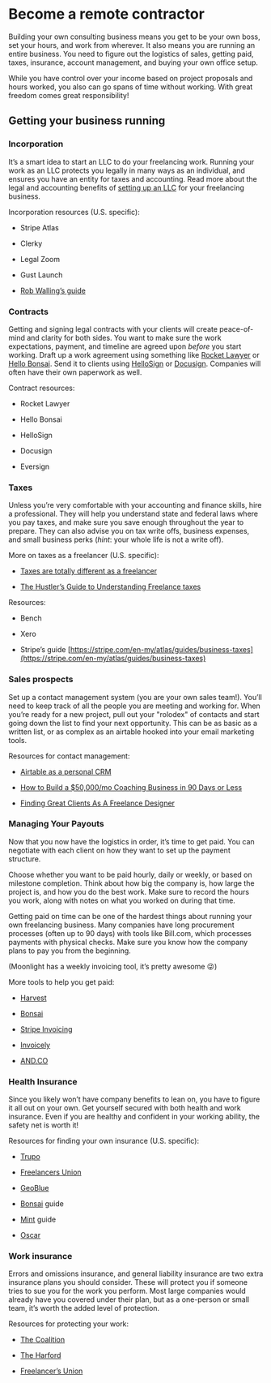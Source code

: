 # Become a remote contractor

Building your own consulting business means you get to be your own boss, set your hours, and work from wherever. It also means you are running an entire business. You need to figure out the logistics of sales, getting paid, taxes, insurance, account management, and buying your own office setup.

While you have control over your income based on project proposals and hours worked, you also can go spans of time without working. With great freedom comes great responsibility!

## Getting your business running

### Incorporation

It’s a smart idea to start an LLC to do your freelancing work. Running your work as an LLC protects you legally in many ways as an individual, and ensures you have an entity for taxes and accounting. Read more about the legal and accounting benefits of [setting up an LLC](https://quickbooks.intuit.com/r/freelancer/llc-for-freelancer/) for your freelancing business.

Incorporation resources (U.S. specific):

- Stripe Atlas

- Clerky

- Legal Zoom

- Gust Launch

- [Rob Walling’s guide](https://robwalling.com/2008/01/18/the-five-minute-guide-to-becoming-a-freelance-software-developer/)

### Contracts

Getting and signing legal contracts with your clients will create peace-of-mind and clarity for both sides. You want to make sure the work expectations, payment, and timeline are agreed upon _before_ you start working. Draft up a work agreement using something like [Rocket Lawyer](https://www.rocketlawyer.com/sem/work-for-hire-agreement.rl?id=97&partnerid=103&cid=1876582495&adgid=77474804131&loc_int=&loc_phys=9073497&mt=b&ntwk=g&dv=c&adid=347622084638&kw=%2Bwork%20%2Bagreement&adpos=1t1&plc=&trgt=&trgtid=kwd-30539645204&gclid=CjwKCAjw5_DsBRBPEiwAIEDRW-UpIFFvqfNuBSYpaa7V_pZq4gs4J6fIYnBFLeNqPXvThqP44oRnEhoC3PAQAvD_BwE#/) or [Hello Bonsai](https://www.hellobonsai.com/freelance-contracts?). Send it to clients using [HelloSign](https://www.hellosign.com/) or [Docusign](https://www.docusign.com/). Companies will often have their own paperwork as well.

Contract resources:

- Rocket Lawyer

- Hello Bonsai

- HelloSign

- Docusign

- Eversign

### Taxes

Unless you’re very comfortable with your accounting and finance skills, hire a professional. They will help you understand state and federal laws where you pay taxes, and make sure you save enough throughout the year to prepare. They can also advise you on tax write offs, business expenses, and small business perks (_hint_: your whole life is not a write off).

More on taxes as a freelancer (U.S. specific):

- [Taxes are totally different as a freelancer](https://www.vice.com/en_us/article/zmavqx/freelance-tax-tips)

- [The Hustler’s Guide to Understanding Freelance taxes](https://www.listenmoneymatters.com/freelance-taxes/)

Resources:

- Bench

- Xero

- Stripe’s guide [https://stripe.com/en-my/atlas/guides/business-taxes](https://stripe.com/en-my/atlas/guides/business-taxes)

### Sales prospects

Set up a contact management system (you are your own sales team!). You’ll need to keep track of all the people you are meeting and working for. When you’re ready for a new project, pull out your "rolodex" of contacts and start going down the list to find your next opportunity. This can be as basic as a written list, or as complex as an airtable hooked into your email marketing tools.

Resources for contact management:

- [Airtable as a personal CRM](https://airtable.com/templates/marketing-and-sales/exp7KcHbb6laaJkjU/personal-crm)

- [How to Build a \$50,000/mo Coaching Business in 90 Days or Less](https://medium.com/@daverogenmoser/how-to-build-a-50-000-mo-coaching-business-in-90-days-or-less-3488d24c33d1)

- [Finding Great Clients As A Freelance Designer](https://uxplanet.org/finding-great-clients-as-a-freelance-designer-bbdc002db811)

### Managing Your Payouts

Now that you now have the logistics in order, it’s time to get paid. You can negotiate with each client on how they want to set up the payment structure.

Choose whether you want to be paid hourly, daily or weekly, or based on milestone completion. Think about how big the company is, how large the project is, and how you do the best work. Make sure to record the hours you work, along with notes on what you worked on during that time.

Getting paid on time can be one of the hardest things about running your own freelancing business. Many companies have long procurement processes (often up to 90 days) with tools like Bill.com, which processes payments with physical checks. Make sure you know how the company plans to pay you from the beginning.

(Moonlight has a weekly invoicing tool, it’s pretty awesome 😜)

More tools to help you get paid:

- [Harvest](https://www.getharvest.com/)

- [Bonsai](https://www.hellobonsai.com/freelance-invoice)

- [Stripe Invoicing](https://stripe.com/get-started?utm_campaign=paid_brand-US_Search_Brand_Stripe-1803852691&utm_medium=cpc&utm_source=google&ad_content=376931731889&utm_term=stripe&utm_matchtype=p&utm_adposition=1t1&utm_device=c&gclid=EAIaIQobChMIq7_ggdHY5QIVDmKGCh17TA0lEAAYASAAEgKhPPD_BwE)

- [Invoicely](https://invoicely.com/)

- [AND.CO](https://www.and.co/)

### Health Insurance

Since you likely won’t have company benefits to lean on, you have to figure it all out on your own. Get yourself secured with both health and work insurance. Even if you are healthy and confident in your working ability, the safety net is worth it!

Resources for finding your own insurance (U.S. specific):

- [Trupo](https://www.trupo.com/)

- [Freelancers Union](https://www.freelancersunion.org/insurance/)

- [GeoBlue](https://www.geo-blue.com/)

- [Bonsai](https://www.freelancersunion.org/insurance/health/) guide

- [Mint](https://blog.mint.com/life-insurance/insurance-when-youre-a-freelancer/) guide

- [Oscar](https://www.hioscar.com/blog/9-health-insurance-hacks-for-freelancers)

### Work insurance

Errors and omissions insurance, and general liability insurance are two extra insurance plans you should consider. These will protect you if someone tries to sue you for the work you perform. Most large companies would already have you covered under their plan, but as a one-person or small team, it’s worth the added level of protection.

Resources for protecting your work:

- [The Coalition](https://www.coalitioninc.com/origin)

- [The Harford](https://www.thehartford.com/)

- [Freelancer’s Union](https://www.freelancersunion.org/insurance/)
